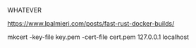 WHATEVER


https://www.lpalmieri.com/posts/fast-rust-docker-builds/

mkcert -key-file key.pem -cert-file cert.pem 127.0.0.1 localhost